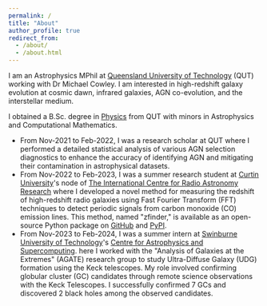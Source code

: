 ```yaml
---
permalink: /
title: "About"
author_profile: true
redirect_from: 
  - /about/
  - /about.html
---
```


I am an Astrophysics MPhil at [Queensland University of Technology](https://research.qut.edu.au/qutastrophysics/our-people/daniel-lyon/) (QUT) working with Dr Michael Cowley. I am interested in high-redshift galaxy evolution at cosmic dawn, infrared galaxies, AGN co-evolution, and the interstellar medium.

I obtained a B.Sc. degree in [Physics](https://www.qut.edu.au/courses/bachelor-of-science-physics) from QUT with minors in Astrophysics and Computational Mathematics.

* From Nov-2021 to Feb-2022, I was a research scholar at QUT where I performed a detailed statistical analysis of various AGN selection diagnostics to enhance the accuracy of identifying AGN and mitigating their contamination in astrophysical datasets.
* From Nov-2022 to Feb-2023, I was a summer research student at [Curtin University](https://www.curtin.edu.au/)'s node of [The International Centre for Radio Astronomy Research](https://www.icrar.org/) where I developed a novel method for measuring the redshift of high-redshift radio galaxies using Fast Fourier Transform (FFT) techniques to detect periodic signals from carbon monoxide (CO) emission lines. This method, named "zfinder," is available as an open-source Python package on [GitHub](https://github.com/daniel-lyon/zfinder) and [PyPI](https://pypi.org/project/zfinder/).
* From Nov-2023 to Feb-2024, I was a summer intern at [Swinburne University of Technology](https://www.swinburne.edu.au/)'s [Centre for Astrophysics and Supercomputing](https://www.swinburne.edu.au/research/centres-groups-clinics/centre-for-astrophysics-supercomputing/). here I worked with the "Analysis of Galaxies at the Extremes" (AGATE) research group to study Ultra-Diffuse Galaxy (UDG) formation using the Keck telescopes. My role involved confirming globular cluster (GC) candidates through remote science observations with the Keck Telescopes. I successfully confirmed 7 GCs and discovered 2 black holes among the observed candidates. 